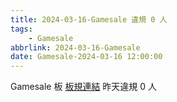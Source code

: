 ```yaml
---
title: 2024-03-16-Gamesale 違規 0 人
tags:
    - Gamesale
abbrlink: 2024-03-16-Gamesale
date: Gamesale-2024-03-16 12:00:00
---
```

Gamesale 板 [板規連結](https://www.ptt.cc/bbs/Gossiping/M.1637425085.A.07D.html)
昨天違規 0 人
